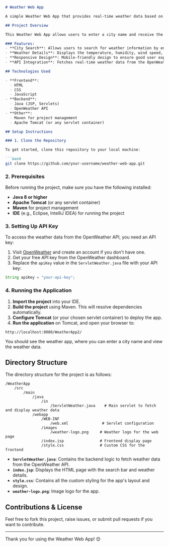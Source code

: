 

```markdown
# Weather Web App

A simple Weather Web App that provides real-time weather data based on the city name entered by the user. The app uses the OpenWeather API to fetch the weather details and displays them in a user-friendly interface.

## Project Overview

This Weather Web App allows users to enter a city name and receive the current weather data, including temperature, humidity, wind speed, and weather conditions. The app dynamically updates the weather details using Java Servlets as the backend and utilizes the OpenWeather API to get the weather information.

### Features:
- **City Search**: Allows users to search for weather information by entering a city name.
- **Weather Details**: Displays the temperature, humidity, wind speed, and weather condition.
- **Responsive Design**: Mobile-friendly design to ensure good user experience on all devices.
- **API Integration**: Fetches real-time weather data from the OpenWeather API.

## Technologies Used

- **Frontend**: 
  - HTML
  - CSS
  - JavaScript
- **Backend**: 
  - Java (JSP, Servlets)
  - OpenWeather API
- **Other**: 
  - Maven for project management
  - Apache Tomcat (or any servlet container)

## Setup Instructions

### 1. Clone the Repository

To get started, clone this repository to your local machine:

```bash
git clone https://github.com/your-username/weather-web-app.git
```

### 2. Prerequisites

Before running the project, make sure you have the following installed:

- **Java 8 or higher**
- **Apache Tomcat** (or any servlet container)
- **Maven** for project management
- **IDE** (e.g., Eclipse, IntelliJ IDEA) for running the project

### 3. Setting Up API Key

To access the weather data from the OpenWeather API, you need an API key:

1. Visit [OpenWeather](https://openweathermap.org/) and create an account if you don't have one.
2. Get your free API key from the OpenWeather dashboard.
3. Replace the `apiKey` value in the `ServletWeather.java` file with your API key:

```java
String apiKey = "your-api-key";
```

### 4. Running the Application

1. **Import the project** into your IDE.
2. **Build the project** using Maven. This will resolve dependencies automatically.
3. **Configure Tomcat** (or your chosen servlet container) to deploy the app.
4. **Run the application** on Tomcat, and open your browser to:

```
http://localhost:8080/WeatherApp2/
```

You should see the weather app, where you can enter a city name and view the weather data.

## Directory Structure

The directory structure for the project is as follows:

```
/WeatherApp
    /src
        /main
            /java
                /in
                    /ServletWeather.java    # Main servlet to fetch and display weather data
            /webapp
                /WEB-INF
                    /web.xml               # Servlet configuration
                /images
                    /weather-logo.png     # Weather logo for the web page
                /index.jsp                # Frontend display page
                /style.css                # Custom CSS for the frontend
```

- **`ServletWeather.java`**: Contains the backend logic to fetch weather data from the OpenWeather API.
- **`index.jsp`**: Displays the HTML page with the search bar and weather details.
- **`style.css`**: Contains all the custom styling for the app's layout and design.
- **`weather-logo.png`**: Image logo for the app.

## Contributions & License

Feel free to fork this project, raise issues, or submit pull requests if you want to contribute.


---

Thank you for using the Weather Web App! 😊
```

